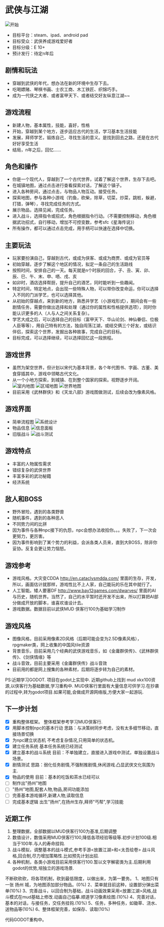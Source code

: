 ﻿# 武侠与江湖
![开始](doc/20181124133950.png)


* 目标平台：steam、ipad、android pad
* 目标受众：武侠养成游戏爱好者
* 目标分级：E 10+
* 预计发行：待定n年后

## 剧情和玩法
* 穿越到武侠的年代，想办法在新的环境中生存下去。
* 吃喝嫖赌、琴棋书画、士农工商、木工铁匠、织锦巧手。
* 成为一代侠之大者、或者富甲天下、或者结交好友纵意江湖~~


## 游戏流程
* 新建人物，基本属性，技能，喜好，性格
* 开始，穿越到某个地方，逐步适应古代的生活，学习基本生活技能
* 发展，拜师学艺，锻炼自己，寻找生活的意义。是找到回去之路，还是在古代好好享受生活
* 结局，n年之后，回忆......

## 角色和操作
* 你是一个现代人，穿越到了一个古代世界，试着了解这个世界，生存下去吧。
* 在城镇地图，通过点击进行查看探索对话，了解这个镇子。
* 进入各种房间，通过点击，与物品人物互动。接受任务。
* 探索地图，参与各种小游戏（钓鱼，砍柴，除草，切菜，炒菜，跳桩，躲避，打猎，弹琴），寻找完成任务的方式。
* 展示物品，选择见闻，完成任务。
* 进入战斗，选择指令或招式，角色根据指令行动。（不需要控制移动，角色根据武功招式，自行移动，增加不可控变数，参考sfc《星海传说》）
* 所有操作，都可以通过点击完成，用手柄可以快速在选择中切换。

## 主要玩法
* 玩家要扮演自己，穿越到古代，或成为侠客、或成为商贾、或成为官员等
* 初始穿越，逐步了解这个地区的情况，拟定一条自己的生活路线
* 按照时间，安排自己的一天。每天就是n个时辰的回合，子、丑、寅、卯、辰、巳、午、末、申、唒、戌、亥
* 如卯时，酒店选择帮厨，提升自己的酒艺，同时能听到一些趣闻。
* 特定时间，特定地点，会出现一些特殊人物，可以带你改变命运，你可以选择入不同的门派学艺，也可以选择其他。
* 从初始的穿越点，来到新的地方，熟悉并学艺（小游戏形式），期间会有一些剧情任务，需要你做出选择和处理（通过你的属性和性格提供选项），同时你能认识更多的人（人与人之间关系复杂）。
* 学艺大成之后，可以选择自己的目标（富甲天下、华山论剑、神仙眷侣、位极人臣等等），用自己特有的方法，独自闯荡江湖，或结交俩三个好友，或结识伴侣，探索这个世界，发掘出各种故事，完成自己的目标。
* 目标完成，可以选择继续，可以选择回忆这一段旅程。

## 游戏世界
* 虽然为架空世界，但计划以宋代为基本背景，各个年代图书、字画、古董、美食穿插其中，游戏中领略古代文化。
* 从一个小地方探索，到城镇、在到整个国家的探索。视野逐步开阔。
![室内地图](doc/20181124133535.png)
![区域地图](doc/20181124133230.png)
![世界地图](doc/20181124133017.png)
* 目前采用《武林群侠》和《天龙八部》游戏图做测试，后续会改为像素风格。

## 游戏界面
* 简单流程图
![系统设计](doc/20181013-0.png)
* 物品信息
![信息面板](doc/20181013.png)
* 旧版战斗
![战斗测试](doc/20180308.png)

## 游戏特点
* 丰富的人物属性需求
* 错综复杂的武侠世界
* 丰富多彩的武功秘籍
* 经济系统

## 敌人和BOSS
* 野外冒险，遇到的各类野兽
* 随机事件，遇到的各种恶人
* 不同势力间的比拼
* 因为事件与各种npc接下的仇怨，npc会想办法收拾你。。。失败了，下一次会更努力，更厉害。
* 因为事件影响到了某个势力的利益，会派各类人员来，直到大BOSS，除非你妥协。反复会更让势力恼怒。

## 游戏参考
* 游戏风格。大灾变CDDA http://en.cataclysmdda.com/ 里面的生存，开发，所以，画面估计就那样，游戏性比不上人家，自己能玩的乐在其中就行了。
* 人工智能。矮人要塞DF http://www.bay12games.com/dwarves/ 里面的AI与历史，随机世界。当然了，自己的水平暂时还开发不出来，所以打算把AI部分做成开放的脚本，谁喜欢谁设计去。
* 游戏数据。数据目前以武侠MUD 侠客行100为基础学习制作

## 游戏风格
* 图像风格，目前采用像素2D风格（后期可能会变为2.5D像素风格），rpgmaker类，网上收集的中国风tile资源
* 背景音乐，目前采用几个经典的武侠游戏音乐，如《金庸群侠传》、《武林群侠传》、《剑侠情缘》等
* 战斗音效，目前主要采用《金庸群侠传》战斗音效
* 目前用的都是网上搜集的各种素材，后期将逐步转为自己的素材。

PS:近期学习GODOT. 项目在godot上实现中. 近期github上找到 mud xkx100资源,以侠客行为基础数据,学习重构中. MUD侠客行里面有大量信息可供学习.在抄袭的过程中,转为godot项目.如果可能,会做成开源网络版,方便大家一起游玩.

## 下一步计划
- [x] 重构整体框架。 整体框架参考学习MUD侠客行.
- [X] 用脚本控制npc的基本行动 思路：与决策树同步考虑，没有太多细节移动，直接场景切换
- [X] 为npc建立状态机   不考虑复杂情况,只用简单的状态机。
- [x] 建立任务系统      基本任务系统已经测试
- [X] 建立基本的战斗系统     目前：不单独建立，直接进入游戏中测试，单独设置战斗场景。
- [x] 剧情测试          思路：弱化任务剧情,不强制推剧情,休闲游戏.凸显武侠文化氛围为主.
- [X] 物品的使用     目前：基本的吃饭和茶水已经可以
- [ ] 制作出"扬州"地图
- [ ] "扬州"地图,配套人物,物品,房间功能添加
- [ ] 完善基本游戏循环,新建人物,读取信息
- [ ] 完成基本逻辑 出生"扬州",在扬州生存,拜师"丐帮",学习技能

## 近期工作
1. 整理数据，全部数据以MUD侠客行100为基准,后期调整
2. 数值设计，数值采用MUD侠客行100,降低各项经验等级等.初步计划100级.相当于100年.与人的寿命挂钩.
3. 战斗模拟，调整基本的战斗模式,参考手游<放置江湖>和<太吾绘卷> 战斗风格,回合制,尽力增加策略性.比如预先计划出招.
4. 各种机制，各类小游戏目前采用侠客行100.暂以文字解密类为主.后期利用godot的优势,培独立的游戏场景.


不断砍砍砍，将各项机制，砍到最低限度，以做出来，为第一要务。
1、地图只有一张 扬州 城，为地图添加部分物品。(0%)
2、菜单就目前这种，设置部分弹出菜单(10%)
3、完善战斗，以回合制为基础，战斗动画效果采用<放置江湖>风格,战斗模式在mud基础上修改.动画自己临摹.顺道学习像素绘图.(10%)
4、完善对话，基本的对话，与接任务，交任务挂钩.(10%)
5、任务，多种任务，如锄草、浇水、送物品等(10%)
6、整体框架完善，如保存、读取(10%)

代码GODOT重构中。
